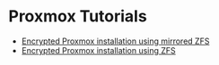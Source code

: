 # Proxmox Tutorials

- [Encrypted Proxmox installation using mirrored ZFS](encrypted-proxmox-installation-using-mirrored-zfs.md)
- [Encrypted Proxmox installation using ZFS](encrypted-proxmox-installation-using-zfs.md)
